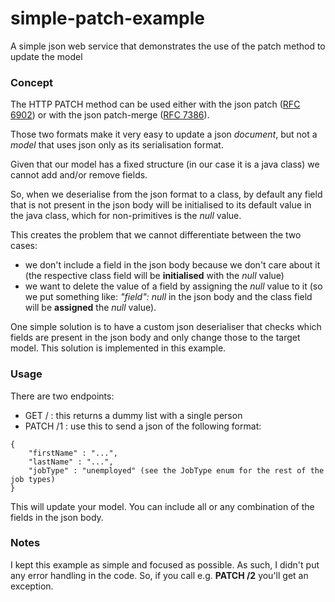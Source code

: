 # simple-patch-example
A simple json web service that demonstrates the use of the patch method to update the model

### Concept
The HTTP PATCH method can be used either with the json patch ([RFC 6902](https://tools.ietf.org/html/rfc6902))
or with the json patch-merge ([RFC 7386](https://tools.ietf.org/html/rfc7386)).

Those two formats make it very easy
to update a json *document*, but not a *model* that uses json only as its
serialisation format.

Given that our model has a fixed structure (in our case it is
a java class) we cannot add and/or remove fields.

So, when we deserialise from the json format
to a class, by default any field that is not present in the json body
will be initialised to its default value in the java class, which
for non-primitives is the *null* value.

This creates the problem that we cannot differentiate between the two cases:
- we don't include a field in the json body because we don't care about it
(the respective class field will be **initialised** with the *null* value)
- we want to delete the value of a field by assigning the *null* value to it (so we put
something like: *"field": null* in the json body and the class field
will be **assigned** the *null* value).

One simple solution is to have a custom json deserialiser that checks
which fields are present in the json body and only change those to
the target model. This solution is implemented in this example.

### Usage
There are two endpoints:

* GET / : this returns a dummy list with a single person
* PATCH /1 : use this to send a json of the following format:
```
{
    "firstName" : "...",
    "lastName" : "...",
    "jobType" : "unemployed" (see the JobType enum for the rest of the job types)
}
```

This will update your model. You can include all or any combination of the fields in the json body.

### Notes
I kept this example as simple and focused as possible. As such, I didn't put any 
error handling in the code. So, if you call e.g. **PATCH /2** you'll get an exception.
